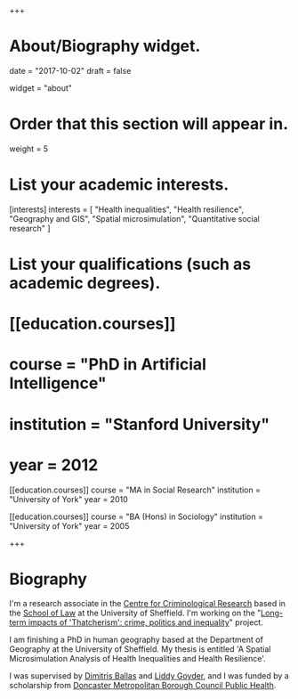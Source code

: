 +++
# About/Biography widget.

date = "2017-10-02"
draft = false

widget = "about"

# Order that this section will appear in.
weight = 5

# List your academic interests.
[interests]
  interests = [
    "Health inequalities",
    "Health resilience",
    "Geography and GIS",
    "Spatial microsimulation",
    "Quantitative social research"
  ]

# List your qualifications (such as academic degrees).
# [[education.courses]]
#   course = "PhD in Artificial Intelligence"
#   institution = "Stanford University"
#   year = 2012

[[education.courses]]
  course = "MA in Social Research"
  institution = "University of York"
  year = 2010

[[education.courses]]
  course = "BA (Hons) in Sociology"
  institution = "University of York"
  year = 2005
 
+++

# Biography

I'm a research associate in the [Centre for Criminological Research](https://www.sheffield.ac.uk/law/research/clusters/ccr) based in the [School of Law](https://www.sheffield.ac.uk/law) at the University of Sheffield.
I'm working on the "[Long-term impacts of 'Thatcherism': crime, politics and inequality](https://www.sheffield.ac.uk/law/research/projects/crimetrajectories)" project.

I am finishing a PhD in human geography based at the Department of Geography at the University of Sheffield.
My thesis is entitled 'A Spatial Microsimulation Analysis of Health Inequalities and Health Resilience'.

I was supervised by [Dimitris Ballas](http://www.rug.nl/staff/d.ballas/cv?lang=en) and [Liddy Goyder](https://www.sheffield.ac.uk/scharr/sections/ph/staff/profiles/liddy), and I was funded by a scholarship from [Doncaster Metropolitan Borough Council Public Health](http://www.doncaster.gov.uk/services/health-wellbeing/public-health).
